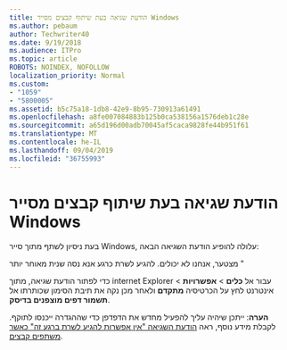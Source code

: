 ```yaml
---
title: הודעת שגיאה בעת שיתוף קבצים מסייר Windows
ms.author: pebaum
author: Techwriter40
ms.date: 9/19/2018
ms.audience: ITPro
ms.topic: article
ROBOTS: NOINDEX, NOFOLLOW
localization_priority: Normal
ms.custom:
- "1059"
- "5800005"
ms.assetid: b5c75a18-1db8-42e9-8b95-730913a61491
ms.openlocfilehash: a8fe007084883b125b0ca538156a1576deb1c28e
ms.sourcegitcommit: a65d196d00adb70045af5caca9828fe44b951f61
ms.translationtype: MT
ms.contentlocale: he-IL
ms.lasthandoff: 09/04/2019
ms.locfileid: "36755993"
---
```

# <a name="error-message-when-sharing-files-from-windows-explorer"></a>הודעת שגיאה בעת שיתוף קבצים מסייר Windows

בעת ניסיון לשתף מתוך סייר Windows, עלולה להופיע הודעת השגיאה הבאה:
  
מצטער, אנחנו לא יכולים. להגיע לשרת כרגע אנא נסה שנית מאוחר יותר "
  
כדי לפתור הודעת שגיאה, מתוך internet Explorer עבור אל **כלים** \> **אפשרויות** \> אינטרנט לחץ על הכרטיסיה **מתקדם** ולאחר מכן נקה את תיבת הסימון שכותרתו אל **תשמור דפים מוצפנים בדיסק**.
  
 **הערה**: ייתכן שיהיה עליך להפעיל מחדש את הדפדפן כדי שההגדרה ייכנסו לתוקף. לקבלת מידע נוסף, ראה [הודעת השגיאה "אין אפשרות להגיע לשרת ברגע זה" כאשר משתפים קבצים](https://go.microsoft.com/fwlink/?linkid=2022914).
  